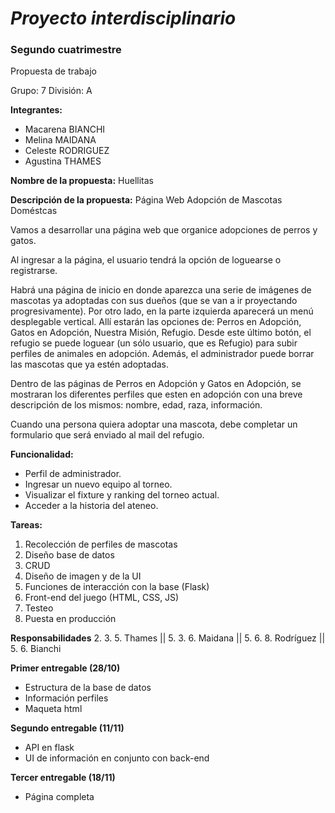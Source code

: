 # ***Proyecto interdisciplinario***
###  **Segundo cuatrimestre**

Propuesta de trabajo

Grupo: 7 División:	A    

**Integrantes:**
* Macarena BIANCHI
* Melina MAIDANA
* Celeste RODRIGUEZ
* Agustina THAMES

**Nombre de la propuesta:** Huellitas

**Descripción de la propuesta:** Página Web Adopción de Mascotas Doméstcas

Vamos a desarrollar una página web que organice adopciones de perros y gatos.

Al ingresar a la página, el usuario tendrá la opción de loguearse o registrarse.

Habrá una página de inicio en donde aparezca una serie de imágenes de mascotas ya adoptadas con sus dueños (que se van a ir proyectando progresivamente). 
Por otro lado, en la parte izquierda aparecerá un menú desplegable vertical. Allí estarán las opciones de: Perros en Adopción, Gatos en Adopción, Nuestra Misión, Refugio. Desde este último botón, el refugio se puede loguear (un sólo usuario, que es Refugio) para subir perfiles de animales en adopción. Además, el administrador puede borrar las mascotas que ya estén adoptadas.

Dentro de las páginas de Perros en Adopción y Gatos en Adopción, se mostraran los diferentes perfiles que esten en adopción con una breve descripción de los mismos: nombre, edad, raza, información. 

Cuando una persona quiera adoptar una mascota, debe completar un formulario que será enviado al mail del refugio.

**Funcionalidad:**
* Perfil de administrador.
* Ingresar un nuevo equipo al torneo.
* Visualizar el fixture y ranking del torneo actual.
* Acceder a la historia del ateneo. 


**Tareas:**
1. Recolección de perfiles de mascotas
2. Diseño base de datos
3. CRUD
4. Diseño de imagen y de la UI
5. Funciones de interacción con la base (Flask) 
6. Front-end del juego (HTML, CSS, JS)
7. Testeo 
8. Puesta en producción


**Responsabilidades**
2. 3. 5. Thames || 5. 3. 6. Maidana || 5. 6. 8. Rodríguez || 5. 6. Bianchi


**Primer entregable (28/10)**
* Estructura de la base de datos
* Información perfiles
* Maqueta html

**Segundo entregable (11/11)**
* API en flask
* UI de información en conjunto con back-end

**Tercer entregable (18/11)**
* Página completa
